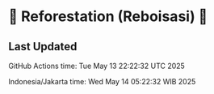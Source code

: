 
# 🌳 Reforestation (Reboisasi) 🌲

## Last Updated

GitHub Actions time: Tue May 13 22:22:32 UTC 2025

Indonesia/Jakarta time: Wed May 14 05:22:32 WIB 2025
